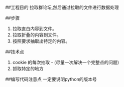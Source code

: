 ##工程目的
拉取群论坛,然后通过拉取的文件进行数据处理

##步骤
1. 拉取直白内容到文件。
2. 拉取折叠的内容到文件。
3. 按照要求抽取出特定的内容。

##技术点
1. cookie 的每次抽取  - (尽量一次解决一个完整点的问题)
2. 抓取特定的地方


##编写代码注意点
一定要说明python的版本号

